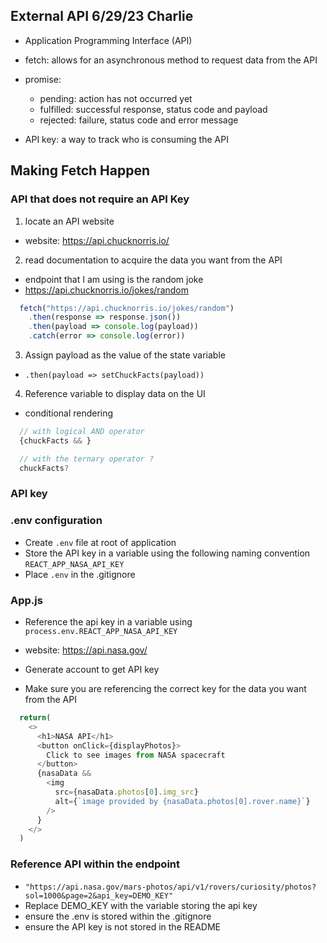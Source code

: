 ## External API 6/29/23 Charlie
- Application Programming Interface (API) 
- fetch: allows for an asynchronous method to request data from the API
- promise: 
  - pending: action has not occurred yet
  - fulfilled: successful response, status code and payload
  - rejected: failure, status code and error message

- API key: a way to track who is consuming the API

## Making Fetch Happen

### API that does not require an API Key
1. locate an API website
  - website: https://api.chucknorris.io/
2. read documentation to acquire the data you want from the API
  - endpoint that I am using is the random joke
  - https://api.chucknorris.io/jokes/random
```js
  fetch("https://api.chucknorris.io/jokes/random")
    .then(response => response.json())
    .then(payload => console.log(payload))
    .catch(error => console.log(error))
```
3. Assign payload as the value of the state variable
- `.then(payload => setChuckFacts(payload))`
4. Reference variable to display data on the UI 
- conditional rendering
```js
  // with logical AND operator
  {chuckFacts && }

  // with the ternary operator ?
  chuckFacts?
```

### API key

### .env configuration
- Create `.env` file at root of application
- Store the API key in a variable using the following naming convention `REACT_APP_NASA_API_KEY`
- Place `.env` in the .gitignore

### App.js
- Reference the api key in a variable using `process.env.REACT_APP_NASA_API_KEY`

- website: https://api.nasa.gov/
- Generate account to get API key
- Make sure you are referencing the correct key for the data you want from the API
```js
  return(
    <>
      <h1>NASA API</h1>
      <button onClick={displayPhotos}>
        Click to see images from NASA spacecraft
      </button>
      {nasaData && 
        <img 
          src={nasaData.photos[0].img_src} 
          alt={`image provided by {nasaData.photos[0].rover.name}`}
        />
      }
    </>
  )
```

### Reference API within the endpoint
- `"https://api.nasa.gov/mars-photos/api/v1/rovers/curiosity/photos?sol=1000&page=2&api_key=DEMO_KEY"`
- Replace DEMO_KEY with the variable storing the api key
- ensure the .env is stored within the .gitignore
- ensure the API key is not stored in the README
